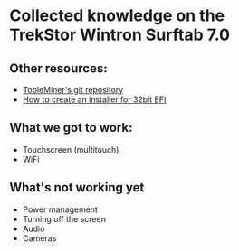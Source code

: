 # Collected knowledge on the TrekStor Wintron Surftab 7.0

## Other resources:
* [TobleMiner's git repository](https://github.com/TobleMiner/wintron7.0)
* [How to create an installer for 32bit EFI](https://wiki.archlinux.org/index.php/Asus_x205ta#Creating_bootia32.efi)


## What we got to work:
* Touchscreen (multitouch)
* WiFi


## What's not working yet
* Power management
* Turning off the screen
* Audio
* Cameras
